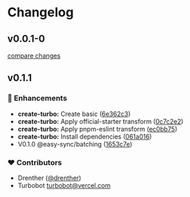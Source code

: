 # Changelog


## v0.0.1-0

[compare changes](https://github.com/drenther/easy-sync/compare/v0.1.1...v0.0.1-0)

## v0.1.1


### 🚀 Enhancements

- **create-turbo:** Create basic ([6e362c3](https://github.com/drenther/easy-sync/commit/6e362c3))
- **create-turbo:** Apply official-starter transform ([0c7c2e2](https://github.com/drenther/easy-sync/commit/0c7c2e2))
- **create-turbo:** Apply pnpm-eslint transform ([ec0bb75](https://github.com/drenther/easy-sync/commit/ec0bb75))
- **create-turbo:** Install dependencies ([061a016](https://github.com/drenther/easy-sync/commit/061a016))
- V0.1.0 @easy-sync/batching ([1653c7e](https://github.com/drenther/easy-sync/commit/1653c7e))

### ❤️ Contributors

- Drenther ([@drenther](https://github.com/drenther))
- Turbobot <turbobot@vercel.com>

